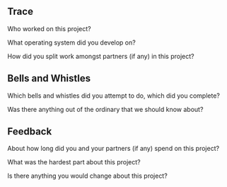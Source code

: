 ## Trace

Who worked on this project?

What operating system did you develop on?

How did you split work amongst partners (if any) in this project?

## Bells and Whistles

Which bells and whistles did you attempt to do, which did you complete?

Was there anything out of the ordinary that we should know about?

## Feedback

About how long did you and your partners (if any) spend on this project?

What was the hardest part about this project?

Is there anything you would change about this project?